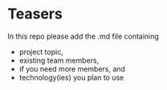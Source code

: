 # Teasers

In this repo please add the .md file containing 
- project topic, 
- existing team members,
- if you need more members, and 
- technology(ies) you plan to use
